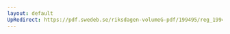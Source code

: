 ```yaml
---
layout: default
UpRedirect: https://pdf.swedeb.se/riksdagen-volumeG-pdf/199495/reg_199495/reg_199495_0399.pdf
---
```

